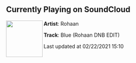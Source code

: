 ## Currently Playing on SoundCloud

[<img align="left" width="100" src="https://i1.sndcdn.com/artworks-mMZFfsiiLjaI5ZjV-Lsx3yg-t50x50.jpg">](https://soundcloud.com/rohaanofficial/blue-rohaan-dnb-edit)

**Artist**: Rohaan 

**Track**: Blue (Rohaan DNB EDIT)

Last updated at 02/22/2021 15:10
